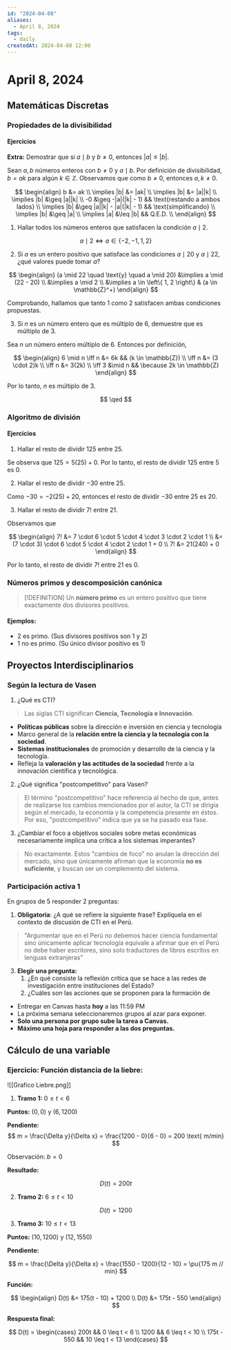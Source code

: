 ```yaml
---
id: "2024-04-08"
aliases:
  - April 8, 2024
tags:
  - daily
createdAt: 2024-04-08 12:00
---
```


# April 8, 2024

## Matemáticas Discretas

### Propiedades de la divisibilidad

#### Ejercicios

**Extra:** Demostrar que si $a \mid b$ y $b \neq 0$, entonces $|a| \leq |b|$.

Sean $a,b$ números enteros con $b \neq 0$ y $a \mid b$. Por definición de divisibilidad, $b = ak$ para algún $k \in \mathbb{Z}$. Observamos que como $b \neq 0$, entonces $a,k \neq 0$.

$$
\begin{align}
b &= ak \\
\implies |b| &= |ak| \\
\implies |b| &= |a||k| \\
\implies |b| &\geq |a||k| \\
-0 &\geq -|a|(|k| - 1) && \text{restando a ambos lados} \\
\implies |b| &\geq |a||k| - |a|(|k| - 1) && \text{simplificando} \\
\implies |b| &\geq |a| \\
\implies |a| &\leq |b| && Q.E.D. \\
\end{align}
$$

1. Hallar todos los números enteros que satisfacen la condición $a \mid 2$.

$$
a \mid 2 \iff a \in \left\{ -2, -1, 1, 2 \right\}
$$

2. Si $a$ es un entero positivo que satisface las condiciones $a \mid 20$ y $a \mid 22$, ¿qué valores puede tomar $a$?

$$
\begin{align}
(a \mid 22 \quad \text{y} \quad a \mid 20) &\implies a \mid (22 - 20) \\
&\implies a \mid 2 \\
&\implies a \in \left\{ 1, 2 \right\} & (a \in \mathbb{Z}^+)
\end{align}
$$

Comprobando, hallamos que tanto $1$ como $2$ satisfacen ambas condiciones propuestas.

3. Si $n$ es un número entero que es múltiplo de $6$, demuestre que es múltiplo de $3$.

Sea $n$ un número entero múltiplo de $6$. Entonces por definición,

$$
\begin{align}
6 \mid n \iff n &= 6k && (k \in \mathbb{Z}) \\
\iff n &= (3 \cdot 2)k \\
\iff n &= 3(2k) \\
\iff 3 &\mid n && \because 2k \in \mathbb{Z}
\end{align}
$$

Por lo tanto, $n$ es múltiplo de $3$.

$$
\qed
$$

### Algoritmo de división

#### Ejercicios

1. Hallar el resto de dividir $125$ entre $25$.

Se observa que $125 = 5(25) + 0$. Por lo tanto, el resto de dividir $125$ entre $5$ es $0$.

2. Hallar el resto de dividir $-30$ entre $25$.

Como $-30 = -2(25) + 20$, entonces el resto de dividir $-30$ entre $25$ es $20$.

3. Hallar el resto de dividir $7!$ entre $21$.

Observamos que

$$
\begin{align}
7! &= 7 \cdot 6 \cdot 5 \cdot 4 \cdot 3 \cdot 2 \cdot 1 \\
   &= (7 \cdot 3) \cdot 6 \cdot 5 \cdot 4 \cdot 2 \cdot 1 + 0 \\
7! &= 21(240) + 0
\end{align}
$$

Por lo tanto, el resto de dividir $7!$ entre $21$ es $0$.

### Números primos y descomposición canónica

> [!DEFINITION]
> Un **número primo** es un entero positivo que tiene exactamente dos divisores positivos.

#### Ejemplos:

- $2$ es primo. (Sus divisores positivos  son $1$ y $2$)
- $1$ no es primo. (Su único divisor positivo es $1$)

## Proyectos Interdisciplinarios

### Según la lectura de Vasen

1. ¿Qué es CTI?

> Las siglas CTI significan **Ciencia, Tecnología e Innovación**.

- **Políticas públicas** sobre la dirección e inversión en ciencia y tecnología
- Marco general de la **relación entre la ciencia y la tecnología con la sociedad**.
- **Sistemas institucionales** de promoción y desarrollo de la ciencia y la tecnología.
- Refleja la **valoración y las actitudes de la sociedad** frente a la innovación científica y tecnológica.

2. ¿Qué significa "postcompetitivo" para Vasen?

> El término "postcompetitivo" hace referencia al hecho de que, antes de realizarse los cambios mencionados por el autor, la CTI se dirigía según el mercado, la economía y la competencia presente en éstos. Por eso, "postcompetitivo" indica que ya se ha pasado esa fase.

3. ¿Cambiar el foco a objetivos sociales sobre metas económicas necesariamente implica una crítica a los sistemas imperantes?

> No exactamente. Estos "cambios de foco" no anulan la dirección del mercado, sino que únicamente afirman que la economía **no es suficiente**, y buscan ser un complemento del sistema.

### Participación activa 1

En grupos de 5 responder 2 preguntas:

1. **Obligatoria**: ¿A qué se refiere la siguiente frase? Explíquela en el contexto de discusión de CTI en el Perú.

> "Argumentar que en el Perú no debemos hacer ciencia fundamental sino únicamente aplicar tecnología equivale a afirmar que en el Perú no debe haber escritores, sino solo traductores de libros escritos en lenguas extranjeras"

3. **Elegir una pregunta:**
   1. ¿En qué consiste la reflexión crítica que se hace a las redes de investigación entre instituciones del Estado?
   2. ¿Cuáles son las acciones que se proponen para la formación de

- Entregar en Canvas hasta **hoy** a las 11:59 PM
- La próxima semana seleccionaremos grupos al azar para exponer.
- **Solo una persona por grupo sube la tarea a Canvas.**
- **Máximo una hoja para responder a las dos preguntas.**

## Cálculo de una variable

### Ejercicio: Función distancia de la liebre:

![[Grafico Liebre.png]]

1. **Tramo 1:** $0 \leq t < 6$

**Puntos:** $(0, 0)$ y $(6, 1200)$

**Pendiente:**
$$
m = \frac{\Delta y}{\Delta x} = \frac{1200 - 0}{6 - 0} = 200 \text{ m/min}
$$

Observación: $b = 0$

**Resultado:**

$$
D(t) = 200t
$$

2. **Tramo 2:** $6 \leq t < 10$

$$
D(t) = 1200
$$

3. **Tramo 3:** $10 \leq t < 13$

**Puntos:** $(10, 1200)$ y $(12, 1550)$

**Pendiente:**

$$
m = \frac{\Delta y}{\Delta x} = \frac{1550 - 1200}{12 - 10} = \pu{175 m // min}
$$

**Función:**

$$
\begin{align}
D(t) &= 175(t - 10) + 1200 \\
D(t) &= 175t - 550
\end{align}
$$

**Respuesta final:**

$$
D(t) = \begin{cases}
200t  && 0 \leq t < 6 \\
1200  && 6 \leq t < 10 \\
175t - 550 && 10 \leq t < 13
\end{cases}
$$

